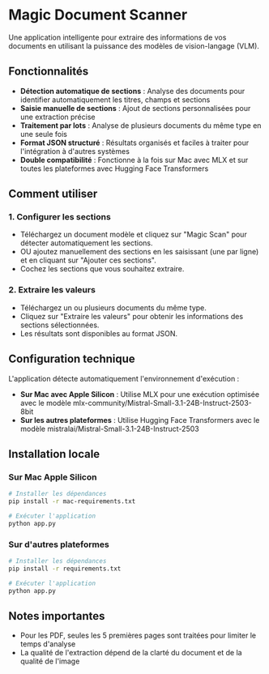 # Magic Document Scanner

Une application intelligente pour extraire des informations de vos documents en utilisant la puissance des modèles de vision-langage (VLM).

## Fonctionnalités

- **Détection automatique de sections** : Analyse des documents pour identifier automatiquement les titres, champs et sections
- **Saisie manuelle de sections** : Ajout de sections personnalisées pour une extraction précise
- **Traitement par lots** : Analyse de plusieurs documents du même type en une seule fois
- **Format JSON structuré** : Résultats organisés et faciles à traiter pour l'intégration à d'autres systèmes
- **Double compatibilité** : Fonctionne à la fois sur Mac avec MLX et sur toutes les plateformes avec Hugging Face Transformers

## Comment utiliser

### 1. Configurer les sections
- Téléchargez un document modèle et cliquez sur "Magic Scan" pour détecter automatiquement les sections.
- OU ajoutez manuellement des sections en les saisissant (une par ligne) et en cliquant sur "Ajouter ces sections".
- Cochez les sections que vous souhaitez extraire.

### 2. Extraire les valeurs
- Téléchargez un ou plusieurs documents du même type.
- Cliquez sur "Extraire les valeurs" pour obtenir les informations des sections sélectionnées.
- Les résultats sont disponibles au format JSON.

## Configuration technique

L'application détecte automatiquement l'environnement d'exécution :

- **Sur Mac avec Apple Silicon** : Utilise MLX pour une exécution optimisée avec le modèle mlx-community/Mistral-Small-3.1-24B-Instruct-2503-8bit
- **Sur les autres plateformes** : Utilise Hugging Face Transformers avec le modèle mistralai/Mistral-Small-3.1-24B-Instruct-2503

## Installation locale

### Sur Mac Apple Silicon

```bash
# Installer les dépendances
pip install -r mac-requirements.txt

# Exécuter l'application
python app.py
```

### Sur d'autres plateformes

```bash
# Installer les dépendances
pip install -r requirements.txt

# Exécuter l'application
python app.py
```

## Notes importantes

- Pour les PDF, seules les 5 premières pages sont traitées pour limiter le temps d'analyse
- La qualité de l'extraction dépend de la clarté du document et de la qualité de l'image